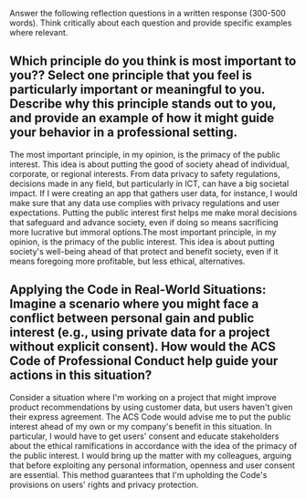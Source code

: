 Answer the following reflection questions in a written response (300-500 words). Think critically about each question and provide specific examples where relevant. 

## Which principle do you think is most important to you?? Select one principle that you feel is particularly important or meaningful to you. Describe why this principle stands out to you, and provide an example of how it might guide your behavior in a professional setting. 
The most important principle, in my opinion, is the primacy of the public interest. This idea is about putting the good of society ahead of individual, corporate, or regional interests. From data privacy to safety regulations, decisions made in any field, but particularly in ICT, can have a big societal impact. If I were creating an app that gathers user data, for instance, I would make sure that any data use complies with privacy regulations and user expectations. Putting the public interest first helps me make moral decisions that safeguard and advance society, even if doing so means sacrificing more lucrative but immoral options.The most important principle, in my opinion, is the primacy of the public interest. This idea is about putting society's well-being ahead of that protect and benefit society, even if it means foregoing more profitable, but less ethical, alternatives.
 
## Applying the Code in Real-World Situations: Imagine a scenario where you might face a conflict between personal gain and public interest (e.g., using private data for a project without explicit consent). How would the ACS Code of Professional Conduct help guide your actions in this situation?
Consider a situation where I'm working on a project that might improve product recommendations by using customer data, but users haven't given their express agreement. The ACS Code would advise me to put the public interest ahead of my own or my company's benefit in this situation. In particular, I would have to get users' consent and educate stakeholders about the ethical ramifications in accordance with the idea of the primacy of the public interest. I would bring up the matter with my colleagues, arguing that before exploiting any personal information, openness and user consent are essential. This method guarantees that I'm upholding the Code's provisions on users' rights and privacy protection.
